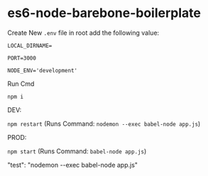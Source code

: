 # es6-node-barebone-boilerplate

Create New `.env` file in root
add the following value:

`LOCAL_DIRNAME=`

`PORT=3000`

`NODE_ENV='development'` 


Run Cmd

`npm i`


DEV:

`npm restart`
(Runs Command: `nodemon --exec babel-node app.js`)

PROD:


`npm start`
(Runs Command: `babel-node app.js`)

"test": "nodemon --exec babel-node app.js"